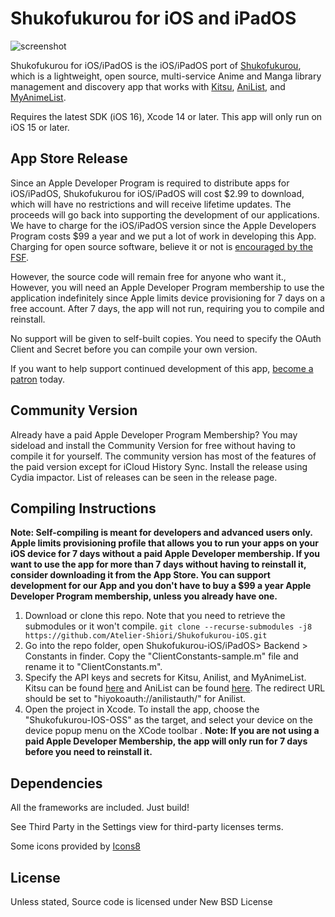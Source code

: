 # Shukofukurou for iOS and iPadOS

![screenshot](https://malupdaterosx.moe/wp-content/uploads/2019/02/iPhone-XSiPad-Pro-13-Landscape-Silver-1024x733.png)

Shukofukurou for iOS/iPadOS is the iOS/iPadOS port of [Shukofukurou](https://github.com/Atelier-Shiori/Shukofukurou), which is a lightweight, open source, multi-service Anime and Manga library management and discovery app that works with [Kitsu](https://kitsu.io/), [AniList](https://anilist.co/), and [MyAnimeList](https://myanimelist.net). 

Requires the latest SDK (iOS 16), Xcode 14 or later. This app will only run on iOS 15 or later.

## App Store Release
Since an Apple Developer Program is required to distribute apps for iOS/iPadOS, Shukofukurou for iOS/iPadOS will cost $2.99 to download, which will have no restrictions and will receive lifetime updates. The proceeds will go back into supporting the development of our applications. We have to charge for the iOS/iPadOS version since the Apple Developers Program costs $99 a year and we put a lot of work in developing this App. Charging for open source software, believe it or not is [encouraged by the FSF](http://www.gnu.org/philosophy/selling.html).

However, the source code will remain free for anyone who want it., However, you will need an Apple Developer Program membership to use the application indefinitely since Apple limits device provisioning for 7 days on a free account. After 7 days, the app will not run, requiring you to compile and reinstall.

No support will be given to self-built copies. You need to specify the OAuth Client and Secret before you can compile your own version.

If you want to help support continued development of this app, [become a patron](https://www.patreon.com/join/malupdaterosx) today.

## Community Version
Already have a paid Apple Developer Program Membership? You may sideload and install the Community Version for free without having to compile it for yourself. The community version has most of the features of the paid version except for iCloud History Sync. Install the release using Cydia impactor. List of releases can be seen in the release page.

## Compiling Instructions
**Note: Self-compiling is meant for developers and advanced users only. Apple limits provisioning profile that allows you to run your apps on your iOS device for 7 days without a paid Apple Developer membership. If you want to use the app for more than 7 days without having to reinstall it, consider downloading it from the App Store. You can support development for our App and you don't have to buy a $99 a year Apple Developer Program membership, unless you already have one.**

1. Download or clone this repo. Note that you need to retrieve the submodules or it won't compile.
```git clone --recurse-submodules -j8 https://github.com/Atelier-Shiori/Shukofukurou-iOS.git```
2. Go into the repo folder, open Shukofukurou-iOS/iPadOS> Backend > Constants in finder. Copy the "ClientConstants-sample.m" file and rename it to "ClientConstants.m".
3. Specify the API keys and secrets for Kitsu, Anilist, and MyAnimeList. Kitsu can be found [here](https://kitsu.docs.apiary.io/#) and AniList can be found [here](https://anilist.co/settings/developer/client/). The redirect URL should be set to "hiyokoauth://anilistauth/" for Anilist. 
4. Open the project in Xcode. To install the app, choose the "Shukofukurou-IOS-OSS" as the target, and  select your device on the device popup menu on the XCode toolbar . **Note: If you are not using a paid Apple Developer Membership, the app will only run for 7 days before you need to reinstall it.**

## Dependencies
All the frameworks are included. Just build!

See Third Party in the Settings view for third-party licenses terms.

Some icons provided by [Icons8](https://icons8.com/)

## License
Unless stated, Source code is licensed under New BSD License
